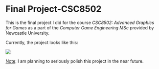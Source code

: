 # Final Project-CSC8502

This is the final project I did for the course *CSC8502: Advanced Graphics for Games* as a part of the *Computer Game Engineering MSc* provided by Newcastle University.

Currently, the project looks like this:

<img src="https://github.com/IQ404/FinalProject-CSC8502/blob/main/8502_demo.gif"></a>

<ins>Note</ins>: I am planning to seriously polish this project in the near future.
